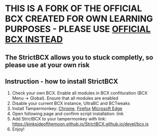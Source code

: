 # THIS IS A FORK OF THE OFFICIAL BCX CREATED FOR OWN LEARNING PURPOSES - PLEASE USE [OFFICIAL BCX INSTEAD](https://jomshir98.github.io/bondage-club-extended/)

## The StrictBCX allows you to stuck completly, so please use at your own risk

## Instruction - how to install StrictBCX

1. Check your own BCX. Enable all modules in BCX confituration (BCX Menu -> Global). Ensure that all modules are enabled
2. Disable your current BCX instance, UltraBC and BCTweaks
3. Install Tampermonkey:
  [Chrome]([https://chrome.google.com/webstore/detail/tampermonkey/dhdgffkkebhmkfjojejmpbldmpobfkfo),
  [Firefox](https://addons.mozilla.org/en-US/firefox/addon/tampermonkey/)
  [Microsoft Edge](https://microsoftedge.microsoft.com/addons/detail/tampermonkey/iikmkjmpaadaobahmlepeloendndfphd)
5. Open following page and confirm script installation: link
4. Add StrictBCX to your tampermonkey with link: https://kinksideofthemoon.github.io/StrictBCX.github.io/devel/bcx.js
5. Enjoy!


